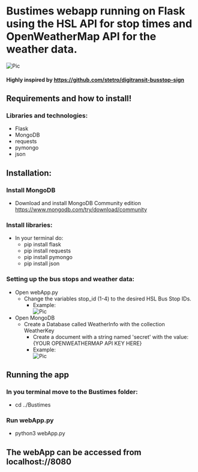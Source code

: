 # Bustimes webapp running on Flask using the HSL API for stop times and OpenWeatherMap API for the weather data.
![Pic](https://i.ibb.co/khSyjN7/Bustimes-SS.png)
#### Highly inspired by https://github.com/stetro/digitransit-busstop-sign
## Requirements and how to install!
### Libraries and technologies:
- Flask
- MongoDB
- requests
- pymongo
- json

## Installation:
### Install MongoDB
- Download and install MongoDB Community edition https://www.mongodb.com/try/download/community
### Install libraries:
- In your terminal do:
  - pip install flask
  - pip install requests
  - pip install pymongo
  - pip install json
### Setting up the bus stops and weather data:
- Open webApp.py
  - Change the variables stop_id (1-4) to the desired HSL Bus Stop IDs.
    - Example:</br>
      ![Pic](https://i.ibb.co/71wXmbx/example-img.png)
- Open MongoDB
  - Create a Database called WeatherInfo with the collection WeatherKey
    - Create a document with a string named 'secret' with the value: {YOUR OPENWEATHERMAP API KEY HERE}
    - Example:</br>
    ![Pic](https://i.ibb.co/xSTT57k/DB-Setup-Example.png)

## Running the app
### In you terminal move to the Bustimes folder:
  - cd ../Bustimes
### Run webApp.py
  - python3 webApp.py
## The webApp can be accessed from localhost://8080
